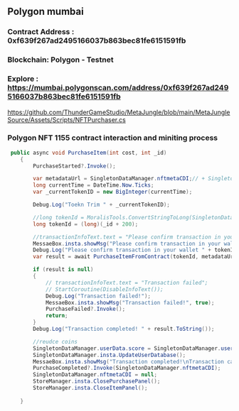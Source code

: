 ## Polygon mumbai

### Contract Address : 0xf639f267ad2495166037b863bec81fe6151591fb
### Blockchain: Polygon - Testnet
### Explore : https://mumbai.polygonscan.com/address/0xf639f267ad2495166037b863bec81fe6151591fb

https://github.com/ThunderGameStudio/MetaJungle/blob/main/MetaJungleSource/Assets/Scripts/NFTPurchaser.cs

### Polygon NFT 1155 contract interaction and miniting process

``` c#
 public async void PurchaseItem(int cost, int _id)
    {
        PurchaseStarted?.Invoke();

        var metadataUrl = SingletonDataManager.nftmetaCDI;// + SingletonDataManager.postfixMetaUrl;
        long currentTime = DateTime.Now.Ticks;
        var _currentTokenID = new BigInteger(currentTime);

        Debug.Log("Toekn Trim " + _currentTokenID);

        //long tokenId = MoralisTools.ConvertStringToLong(SingletonDataManager.useruniqid);
        long tokenId = (long)(_id + 200);

        //transactionInfoText.text = "Please confirm transaction in your wallet";
        MessaeBox.insta.showMsg("Please confirm transaction in your wallet", false);
        Debug.Log("Please confirm transaction in your wallet " + tokenId);
        var result = await PurchaseItemFromContract(tokenId, metadataUrl);

        if (result is null)
        {
            // transactionInfoText.text = "Transaction failed";
            // StartCoroutine(DisableInfoText());
            Debug.Log("Transaction failed!");
            MessaeBox.insta.showMsg("Transaction failed!", true);
            PurchaseFailed?.Invoke();
            return;
        }
        Debug.Log("Transaction completed! " + result.ToString());

        //reudce coins
        SingletonDataManager.userData.score = SingletonDataManager.userData.score - cost;
        SingletonDataManager.insta.UpdateUserDatabase();
        MessaeBox.insta.showMsg("Transaction completed!\nTransaction can take some time to complete on blockchain", true);
        PurchaseCompleted?.Invoke(SingletonDataManager.nftmetaCDI);
        SingletonDataManager.nftmetaCDI = null;
        StoreManager.insta.ClosePurchasePanel();
        StoreManager.insta.CloseItemPanel();
        
    }
```
